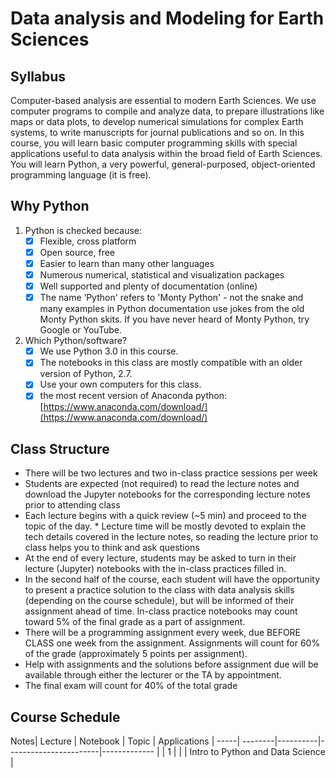 # Data analysis and Modeling for Earth Sciences
Syllabus
---

Computer-based analysis are essential to modern Earth Sciences. We use computer programs to compile and analyze data, to prepare illustrations like maps or data plots, to develop numerical simulations for complex Earth systems, to write manuscripts for journal publications and so on. In this course, you will learn basic computer programming skills with special applications useful to data analysis within the broad field of Earth Sciences. You will learn Python, a very powerful, general-purposed, object-oriented programming language (it is free).

## Why Python

1. Python is checked because:
	* [x] Flexible, cross platform
	* [x] Open source, free
	* [x] Easier to learn than many other languages
	* [x] Numerous numerical, statistical and visualization packages
	* [x] Well supported and plenty of documentation (online)
	* [x] The name ‘Python' refers to 'Monty Python' - not the snake and many examples in Python documentation use jokes from the old Monty Python skits. If you have never heard of Monty Python, try Google or YouTube.

2. Which Python/software?
   * [x] We use Python 3.0 in this course. 
   * [x] The notebooks in this class are mostly compatible with an older version of Python, 2.7.
   * [x] Use your own computers for this class.
   * [x] the most recent version of Anaconda python: [https://www.anaconda.com/download/](https://www.anaconda.com/download/)

## Class Structure

- There will be two lectures and two in-class practice sessions per week
- Students are expected (not required) to read the lecture notes and download the Jupyter
notebooks for the corresponding lecture notes prior to attending class
- Each lecture begins with a quick review (~5 min) and proceed to the topic of the day. * Lecture time will be mostly devoted to explain the tech details covered in the lecture notes, so reading the lecture prior to class helps you to think and ask questions
- At the end of every lecture, students may be asked to turn in their lecture (Jupyter) notebooks with the in-class practices filled in.
- In the second half of the course, each student will have the opportunity to present a practice solution to the class with data analysis skills (depending on the course schedule), but will be informed of their assignment ahead of time. In-class
practice notebooks may count toward 5% of the final grade as a part of assignment.
- There will be a programming assignment every week, due BEFORE CLASS one week from
the assignment. Assignments will count for 60% of the grade (approximately 5 points per
assignment).
- Help with assignments and the solutions before assignment due will be available through
either the lecturer or the TA by appointment.
- The final exam will count for 40% of the total grade


## Course Schedule

Notes| Lecture | Notebook | Topic                                   | Applications |
-----| --------|----------|-----------------------|-------------     |             |
1    |         |          |  Intro to Python and Data Science        |
